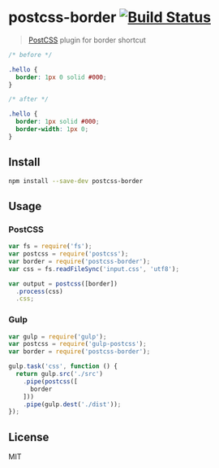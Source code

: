 # postcss-border [![Build Status][travis-image]][travis-url]

> [PostCSS][postcss] plugin for border shortcut

```css
/* before */

.hello {
  border: 1px 0 solid #000;
}

/* after */

.hello {
  border: 1px solid #000;
  border-width: 1px 0;
}
```

## Install

```sh
npm install --save-dev postcss-border
```

## Usage

### PostCSS

```js
var fs = require('fs');
var postcss = require('postcss');
var border = require('postcss-border');
var css = fs.readFileSync('input.css', 'utf8');

var output = postcss([border])
  .process(css)
  .css;
```

### Gulp

```js
var gulp = require('gulp');
var postcss = require('gulp-postcss');
var border = require('postcss-border');

gulp.task('css', function () {
  return gulp.src('./src')
    .pipe(postcss([
      border
    ]))
    .pipe(gulp.dest('./dist'));
});
```

## License

MIT

[travis-url]: https://travis-ci.org/andrepolischuk/postcss-border
[travis-image]: https://travis-ci.org/andrepolischuk/postcss-border.svg?branch=master

[postcss]: https://github.com/postcss/postcss
